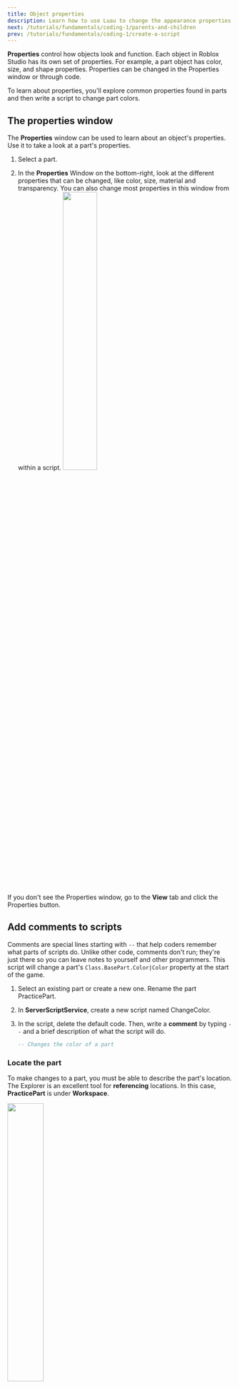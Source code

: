 ```yaml
---
title: Object properties
description: Learn how to use Luau to change the appearance properties of different objects, such as color and shape.
next: /tutorials/fundamentals/coding-1/parents-and-children
prev: /tutorials/fundamentals/coding-1/create-a-script
---
```


**Properties** control how objects look and function. Each object in Roblox Studio has its own set of properties. For example, a part object has color, size, and shape properties. Properties can be changed in the Properties window or through code.

To learn about properties, you'll explore common properties found in parts and then write a script to change part colors.

## The properties window

The **Properties** window can be used to learn about an object's properties. Use it to take a look at a part's properties.

1. Select a part.

2. In the **Properties** Window on the bottom-right, look at the different properties that can be changed, like color, size, material and transparency. You can also change most properties in this window from within a script.
   <img src="../../../assets/education/coding-1/part-properties_400.png" width="40%" />

If you don't see the Properties window, go to the **View** tab and click the Properties button.

## Add comments to scripts

Comments are special lines starting with `--` that help coders remember what parts of scripts do. Unlike other code, comments don't run; they're just there so you can leave notes to yourself and other programmers. This script will change a part's `Class.BasePart.Color|Color` property at the start of the game.

1. Select an existing part or create a new one. Rename the part PracticePart.

2. In **ServerScriptService**, create a new script named ChangeColor.

3. In the script, delete the default code. Then, write a **comment** by typing `--` and a brief description of what the script will do.

   ```lua title = 'Describes what the script does'
   -- Changes the color of a part
   ```

### Locate the part

To make changes to a part, you must be able to describe the part's location. The Explorer is an excellent tool for **referencing** locations. In this case, **PracticePart** is under **Workspace**.

<img src="../../../assets/education/coding-1/practice-part_400.png" width="40%" />

Now that you know where the part is, the part's location needs to be translated into something a script can understand.

1. Under the comment, type `workspace.PracticePart`.

   ```lua title = 'References PracticePart in Workspace'
   -- Changes the color of a part
   workspace.PracticePart
   ```

    <Alert severity="info">
    A long way to get to Workspace would be `game.Workspace`. However, needing to access Workspace is so common that Roblox made the keyword `workspace` as a shortcut.
    </Alert>

### Change a property with code

You'll use an RGB value to change the part's color. Computers use **RGB values**, the combination of red, green, and blue, to create all the colors on your screen.

RGB values use three numbers from 0 to 255, separated by commas. For example, black is `(0, 0, 0)` while white is `(255, 255, 255)`.

For the part, the script will change its Color property to a new Color3, a data type that stores colors.

1. After `PracticePart`, type `.Color` to access the Color property.

   ```lua title = 'Accesses the Color property'
   -- Changes the color of a part
   workspace.PracticePart.Color
   ```

   <Alert severity="info">
    Roblox will autocomplete words as you type to help speed up the coding process. You can use the arrow keys to move down the list when the words appear. Pick an option by pressing <kbd>Enter</kbd>.
   </Alert>

2. Next, type `= Color3.fromRGB()` This code will allow you to assign a new color.

   ```lua title = 'Uses Color3.fromRGB()'
   -- Changes the color of a part
   workspace.PracticePart.Color = Color3.fromRGB()
   ```

3. RGB color values can be manually typed inside the parentheses, but using the color picker is easier. Click **inside** the parentheses, and then click the color wheel. Follow the popup to create a color.

   <img src="../../../assets/education/coding-1/color-picker_800x140.png" width="80%" />

   Your code should look similar to the code below.

   ```lua title='Updates the color of PracticePart'
   -- Changes the color of a part
   workspace.PracticePart.Color = Color3.fromRGB(255, 230, 50)
   ```

   <Alert severity="info">
   If you want to type an RGB value manually, make sure each number is between 0 to 255 and separated by commas, such as (10, 50, 10).
   </Alert>

4. Press **Play** to test that your part changes color.

## Summary

All objects have properties. Parts have properties like color and transparency. At the same time, other object types have their unique properties.

To change the color of a part, you need to be able to describe where to find it. If the part is in Workspace, use the keyword `workspace`. Then use dot operators to state the desired part and access its properties.
